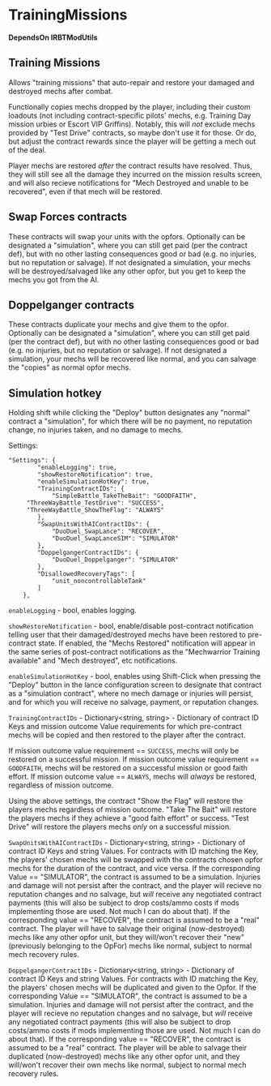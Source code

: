 # TrainingMissions

**DependsOn IRBTModUtils**

## Training Missions

Allows "training missions" that auto-repair and restore your damaged and destroyed mechs after combat.
 
Functionally copies mechs dropped by the player, including their custom loadouts (not including contract-specific pilots' mechs, e.g. Training Day mission urbies or Escort VIP Griffins). Notably, this will <i>not</i> exclude mechs provided by "Test Drive" contracts, so maybe don't use it for those. Or do, but adjust the contract rewards since the player will be getting a mech out of the deal.

Player mechs are restored <i>after</i> the contract results have resolved. Thus, they will still see all the damage they incurred on the mission results screen, and will also recieve notifications for "Mech Destroyed and unable to be recovered", even if that mech will be restored.


## Swap Forces contracts

These contracts will swap your units with the opfors. Optionally can be designated a "simulation", where you can still get paid (per the contract def), but with no other lasting consequences good or bad (e.g. no injuries, but no reputation or salvage). If not designated a simulation, your mechs will be destroyed/salvaged like any other opfor, but you get to keep the mechs you got from the AI.

## Doppelganger contracts

These contracts duplicate your mechs and give them to the opfor. Optionally can be designated a "simulation", where you can still get paid (per the contract def), but with no other lasting consequences good or bad (e.g. no injuries, but no reputation or salvage). If not designated a simulation, your mechs will be recovered like normal, and you can salvage the "copies" as normal opfor mechs.

## Simulation hotkey

Holding shift while clicking the "Deploy" button designates any "normal" contract a "simulation", for which there will be no payment, no reputation change, no injuries taken, and no damage to mechs.

Settings:

```
"Settings": {
		"enableLogging": true,
		"showRestoreNotification": true,
		"enableSimulationHotKey": true,
		"TrainingContractIDs": {
			"SimpleBattle_TakeTheBait": "GOODFAITH",
     "ThreeWayBattle_TestDrive": "SUCCESS",
     "ThreeWayBattle_ShowTheFlag": "ALWAYS"
		},
		"SwapUnitsWithAIContractIDs": {
			"DuoDuel_SwapLance": "RECOVER",
			"DuoDuel_SwapLanceSIM": "SIMULATOR"
		},
		"DoppelgangerContractIDs": {
			"DuoDuel_Doppelganger": "SIMULATOR"
		},
		"DisallowedRecoveryTags": [
			"unit_noncontrollableTank"
		]
	},
```

`enableLogging` - bool, enables logging.

`showRestoreNotification` - bool, enable/disable post-contract notification telling user that their damaged/destroyed mechs have been restored to pre-contract state. If enabled, the "Mechs Restored" notification will appear in the same series of post-contract notifications as the "Mechwarrior Training available" and "Mech destroyed", etc notifications.

`enableSimulationHotKey` - bool, enables using Shift-Click when pressing the "Deploy" button in the lance configuration screen to designate that contract as a "simulation contract", where no mech damage or injuries will persist, and for which you will receive no salvage, payment, or reputation changes.

`TrainingContractIDs` - Dictionary<string, string> - Dictionary of contract ID Keys and mission outcome Value requirements for which pre-contract mechs will be copied and then restored to the player after the contract.

If mission outcome value requirement == `SUCCESS`, mechs will only be restored on a successful mission. If mission outcome value requirement == `GOODFAITH`, mechs will be restored on a successful mission or good faith effort. If mission outcome value == `ALWAYS`, mechs will <i>always</i> be restored, regardless of mission outcome.

Using the above settings, the contract "Show the Flag" will restore the players mechs regardless of mission outcome. "Take The Bait" will restore the players mechs if they achieve a "good faith effort" or success. "Test Drive" will restore the players mechs <i>only</i> on a successful mission.


`SwapUnitsWithAIContractIDs` - Dictionary<string, string> - Dictionary of contract ID Keys and string Values. For contracts with ID matching the Key, the players' chosen mechs will be swapped with the contracts chosen opfor mechs for the duration of the contract, and vice versa. If the corresponding Value == "SIMULATOR", the contract is assumed to be a simulation. Injuries and damage will not persist after the contract, and the player will recieve no reputation changes and no salvage, but <i>will</i> receive any negotiated contract payments (this will also be subject to drop costs/ammo costs if mods implementing those are used. Not much I can do about that). If the corresponding value == "RECOVER", the contract is assumed to be a "real" contract. The player will have to salvage their original (now-destroyed) mechs like any other opfor unit, but they will/won't recover their "new" (previously belonging to the OpFor) mechs like normal, subject to normal mech recovery rules.

`DoppelgangerContractIDs` - Dictionary<string, string> - Dictionary of contract ID Keys and string Values. For contracts with ID matching the Key, the players' chosen mechs will be duplicated and given to the Opfor. If the corresponding Value == "SIMULATOR", the contract is assumed to be a simulation. Injuries and damage will not persist after the contract, and the player will recieve no reputation changes and no salvage, but <i>will</i> receive any negotiated contract payments (this will also be subject to drop costs/ammo costs if mods implementing those are used. Not much I can do about that). If the corresponding value == "RECOVER", the contract is assumed to be a "real" contract. The player will be able to salvage their duplicated (now-destroyed) mechs like any other opfor unit, and they will/won't recover their own mechs like normal, subject to normal mech recovery rules.
